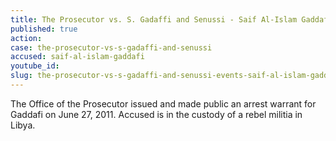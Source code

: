 ```yaml
---
title: The Prosecutor vs. S. Gadaffi and Senussi - Saif Al-Islam Gaddafi
published: true
action:
case: the-prosecutor-vs-s-gadaffi-and-senussi
accused: saif-al-islam-gaddafi
youtube_id:
slug: the-prosecutor-vs-s-gadaffi-and-senussi-events-saif-al-islam-gaddafi
---
```



The Office of the Prosecutor issued and made public an arrest warrant for Gaddafi on June 27, 2011. Accused is in the custody of a rebel militia in Libya.